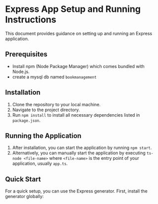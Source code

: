 # Express App Setup and Running Instructions

This document provides guidance on setting up and running an Express application.

## Prerequisites

- Install npm (Node Package Manager) which comes bundled with Node.js.
- create a mysql db named `bookmanagement`

## Installation

1. Clone the repository to your local machine.
2. Navigate to the project directory.
3. Run `npm install` to install all necessary dependencies listed in `package.json`.

## Running the Application

1. After installation, you can start the application by running `npm start`.
2. Alternatively, you can manually start the application by executing `ts-node <file-name>` where `<file-name>` is the entry point of your application, usually  `app.ts`.

## Quick Start

For a quick setup, you can use the Express generator. First, install the generator globally:

